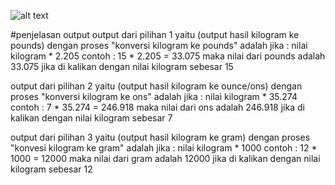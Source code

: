 ![alt text](https://github.com/indahdwi12/tugas_posttest1/blob/main/flowchart_konversiKG.png?raw=true)

#penjelasan output
output dari pilihan 1 yaitu (output hasil kilogram ke pounds) dengan proses "konversi kilogram ke pounds" adalah jika :
nilai kilogram * 2.205
contoh : 15 * 2.205 = 33.075
maka nilai dari pounds adalah 33.075 jika di kalikan dengan nilai kilogram sebesar 15

output dari pilihan 2 yaitu (output hasil kilogram ke ounce/ons) dengan proses "konversi kilogram ke ons" adalah jika :
nilai kilogram * 35.274
contoh : 7 * 35.274 = 246.918
maka nilai dari ons adalah 246.918 jika di kalikan dengan nilai kilogram sebesar 7

output dari pilihan 3 yaitu (output hasil kilogram ke gram) dengan proses "konvesi kilogram ke gram" adalah jika :
nilai kilogram * 1000
contoh : 12 * 1000 = 12000
maka nilai dari gram adalah 12000 jika di kalikan dengan nilai kilogram sebesar 12
